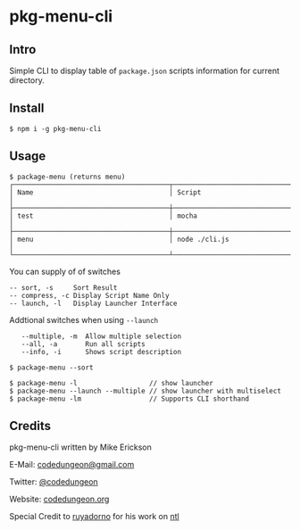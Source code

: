 # pkg-menu-cli

## Intro
Simple CLI to display table of `package.json` scripts information for current directory.


## Install

```
$ npm i -g pkg-menu-cli
```

## Usage

```
$ package-menu (returns menu)
┌───────────────────────────────────────┬───────────────────────────────────────────┐
│ Name                                  │ Script                                    │
├───────────────────────────────────────┼───────────────────────────────────────────┤
│ test                                  │ mocha                                     │
├───────────────────────────────────────┼───────────────────────────────────────────┤
│ menu                                  │ node ./cli.js                             │
└───────────────────────────────────────┴───────────────────────────────────────────┘
```

You can supply of of switches
```
-- sort, -s     Sort Result
-- compress, -c Display Script Name Only
-- launch, -l   Display Launcher Interface
```

Addtional switches when using `--launch`
```
   --multiple, -m  Allow multiple selection
   --all, -a       Run all scripts
   --info, -i      Shows script description
```

```
$ package-menu --sort
```

```
$ package-menu -l                  // show launcher
$ package-menu --launch --multiple // show launcher with multiselect
$ package-menu -lm                 // Supports CLI shorthand
```

## Credits

pkg-menu-cli written by Mike Erickson

E-Mail: [codedungeon@gmail.com](mailto:codedungeon@gmail.com)

Twitter: [@codedungeon](http://twitter.com/codedungeon)

Website: [codedungeon.org](http://codedungeon.org)

Special Credit to [ruyadorno](https://github.com/ruyadorno/ntl) for his work on [ntl](https://github.com/ruyadorno/ntl)
